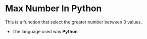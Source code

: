 # Max Number In Python

This is a function that select the greater number between 3 values.

- The language used was **Python** 
